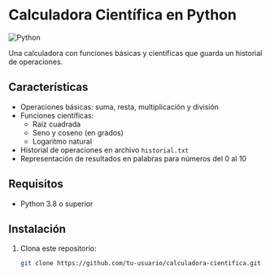 # Calculadora Científica en Python

![Python](https://img.shields.io/badge/Python-3.8+-blue.svg)

Una calculadora con funciones básicas y científicas que guarda un historial de operaciones.

## Características

- Operaciones básicas: suma, resta, multiplicación y división
- Funciones científicas:
  - Raíz cuadrada
  - Seno y coseno (en grados)
  - Logaritmo natural
- Historial de operaciones en archivo `historial.txt`
- Representación de resultados en palabras para números del 0 al 10

## Requisitos

- Python 3.8 o superior

## Instalación

1. Clona este repositorio:
   ```bash
   git clone https://github.com/tu-usuario/calculadora-cientifica.git